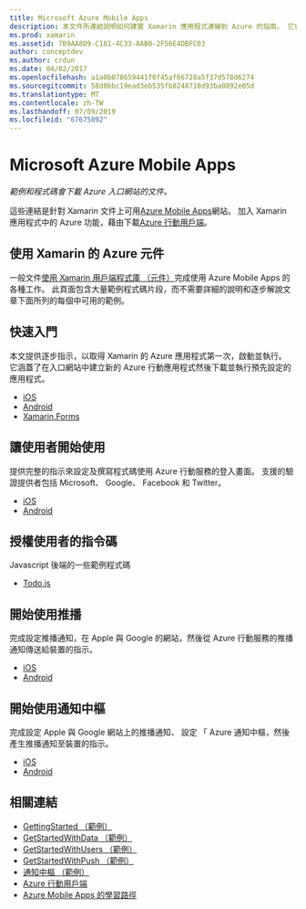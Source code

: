 ```yaml
---
title: Microsoft Azure Mobile Apps
description: 本文件所連結說明如何建置 Xamarin 應用程式連線到 Azure 的指南。 它會討論使用 Xamarin 的 Azure 元件、 使用者和推播通知。
ms.prod: xamarin
ms.assetid: 7B9AA8D9-C181-4C33-8AB0-2F56E4DBFC03
author: conceptdev
ms.author: crdun
ms.date: 04/02/2017
ms.openlocfilehash: a1a0b078659441f0f45af66728a5f37d578d6274
ms.sourcegitcommit: 58d8bbc19ead3eb535fb8248710d93ba0892e05d
ms.translationtype: MT
ms.contentlocale: zh-TW
ms.lasthandoff: 07/09/2019
ms.locfileid: "67675092"
---
```

# <a name="microsoft-azure-mobile-apps"></a>Microsoft Azure Mobile Apps

_範例和程式碼會下載 Azure 入口網站的文件。_

<!--
NOTE TO AUTHORS: this page is referenced from
https://azure.microsoft.com/develop/mobile/xamarin/
as https://developer.xamarin.com/guides/cross-platform/data-cloud/mobile-services/
A redirect has been put in place to /mobile-apps/ HOWEVER the /Resources/ .ZIP files are still located in /mobile-services/ so that the following permalinks don't break

The ZIPs in /Resources/ are also referenced by inbound links
Getting Started  http://go.microsoft.com/fwlink/p/?LinkId=331359
Get started with data   http://go.microsoft.com/fwlink/p/?LinkId=331302
Get started with push   http://go.microsoft.com/fwlink/p/?LinkId=331303
Get started with authentication http://go.microsoft.com/fwlink/p/?LinkId=331328
Get started with Notification Hubs  http://go.microsoft.com/fwlink/p/?LinkId=331329
Validate and modify data    http://go.microsoft.com/fwlink/p/?LinkId=331330
-->


這些連結是針對 Xamarin 文件上可用[Azure Mobile Apps](https://docs.microsoft.com/azure/app-service-mobile/)網站。
加入 Xamarin 應用程式中的 Azure 功能，藉由下載[Azure 行動用戶端](https://www.nuget.org/packages/Microsoft.Azure.Mobile.Client/)。

## <a name="working-with-the-xamarin-azure-component"></a>使用 Xamarin 的 Azure 元件

一般文件[使用 Xamarin 用戶端程式庫 （元件）](https://docs.microsoft.com/azure/app-service-mobile/app-service-mobile-dotnet-how-to-use-client-library)完成使用 Azure Mobile Apps 的各種工作。 此頁面包含大量範例程式碼片段，而不需要詳細的說明和逐步解說文章下面所列的每個中可用的範例。

## <a name="getting-started"></a>快速入門

本文提供逐步指示，以取得 Xamarin 的 Azure 應用程式第一次，啟動並執行。
它涵蓋了在入口網站中建立新的 Azure 行動應用程式然後下載並執行預先設定的應用程式。

-  [iOS](https://docs.microsoft.com/azure/app-service-mobile/app-service-mobile-xamarin-ios-get-started/)
-  [Android](https://docs.microsoft.com/azure/app-service-mobile/app-service-mobile-xamarin-android-get-started/)
-  [Xamarin.Forms](https://docs.microsoft.com/azure/app-service-mobile/app-service-mobile-xamarin-forms-get-started)

<!--
## Validate, Modify and Augment Data in Scripts

Demonstrates how to add server-side scripts to Azure Mobile Services data tables to implement server-side validation and other functionality.

-  [iOS](https://azure.microsoft.com/documentation/articles/mobile-services-dotnet-how-to-use-client-library/#errors)
-  [Android](https://azure.microsoft.com/documentation/articles/mobile-services-dotnet-how-to-use-client-library/#errors)
-->

<!--
## Add Paging to Data

A quick example of paging large sets of data using Skip() and Take().

-  [iOS](https://azure.microsoft.com/documentation/articles/mobile-services-dotnet-how-to-use-client-library/#paging)
-  [Android](https://azure.microsoft.com/documentation/articles/mobile-services-dotnet-how-to-use-client-library/#paging)
-->

## <a name="get-started-with-users"></a>讓使用者開始使用

提供完整的指示來設定及撰寫程式碼使用 Azure 行動服務的登入畫面。 支援的驗證提供者包括 Microsoft、 Google、 Facebook 和 Twitter。

-  [iOS](https://azure.microsoft.com/documentation/articles/app-service-mobile-xamarin-ios-get-started-users/)
-  [Android](https://azure.microsoft.com/documentation/articles/app-service-mobile-xamarin-android-get-started-users/)


## <a name="authorize-users-in-scripts"></a>授權使用者的指令碼

Javascript 後端的一些範例程式碼

-  [Todo.js](https://github.com/Azure/azure-mobile-apps-node/blob/master/samples/personal-table/tables/TodoItem.js#L38)


## <a name="get-started-with-push"></a>開始使用推播

完成設定推播通知，在 Apple 與 Google 的網站，然後從 Azure 行動服務的推播通知傳送給裝置的指示。

-  [iOS](https://docs.microsoft.com/azure/app-service-mobile/app-service-mobile-xamarin-ios-get-started-push)
-  [Android](https://docs.microsoft.com/azure/app-service-mobile/app-service-mobile-xamarin-android-get-started-push)


## <a name="get-started-with-notification-hubs"></a>開始使用通知中樞

完成設定 Apple 與 Google 網站上的推播通知、 設定 「 Azure 通知中樞，然後產生推播通知至裝置的指示。

-  [iOS](https://docs.microsoft.com/azure/notification-hubs/xamarin-notification-hubs-ios-push-notification-apns-get-started)
-  [Android](https://docs.microsoft.com/azure/notification-hubs/xamarin-notification-hubs-push-notifications-android-gcm)



## <a name="related-links"></a>相關連結

- [GettingStarted （範例）](https://github.com/xamarin/mobile-samples/tree/master/Azure/GettingStarted)
- [GetStartedWithData （範例）](https://github.com/xamarin/mobile-samples/tree/master/Azure/GetStartedWithData)
- [GetStartedWithUsers （範例）](https://github.com/xamarin/mobile-samples/tree/master/Azure/GetStartedWithUsers)
- [GetStartedWithPush （範例）](https://github.com/xamarin/mobile-samples/tree/master/Azure/GetStartedWithPush)
- [通知中樞 （範例）](https://github.com/xamarin/mobile-samples/tree/master/Azure/NotificationHubs)
- [Azure 行動用戶端](https://www.nuget.org/packages/Microsoft.Azure.Mobile.Client/)
- [Azure Mobile Apps 的學習路徑](https://azure.microsoft.com/documentation/learning-paths/appservice-mobileapps/)

<!--
- [ValidateModifyData (sample)](https://github.com/xamarin/mobile-samples/tree/master/Azure/ValidateModifyData)
-->
